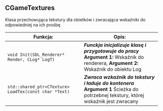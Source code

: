 ## **CGameTextures**

Klasa przechowująca tekstury dla obietków i zwracająca wskaźniki do odpowiedniej na ich prośbę



| Funkcja:                                 | Opis:                                    |
| ---------------------------------------- | ---------------------------------------- |
| `void Init(SDL_Renderer* Render, CLog* LogT)` | ***Funckja inicjalizuje klasę i przygotowuje do pracy*** **Argument 1:** Wskaźnik do renderera, **Argument 2:** Wskaźnik do obiektu Log |
| `std::shared_ptr<CTexture> LoadTex(const char *Text)` | ***Zwraca wzkaźnik do tekstury i ładuje do kontenera*** **Argument 1** Ścieżka do potrzebnej tekstury, której wskaźnik jest zwracany |

